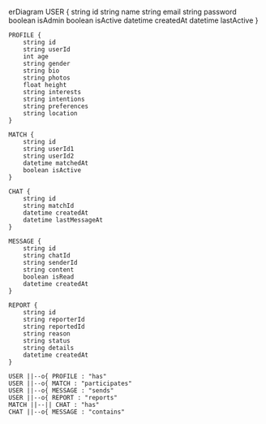 erDiagram
    USER {
        string id
        string name
        string email
        string password
        boolean isAdmin
        boolean isActive
        datetime createdAt
        datetime lastActive
    }

    PROFILE {
        string id
        string userId
        int age
        string gender
        string bio
        string photos
        float height
        string interests
        string intentions
        string preferences
        string location
    }

    MATCH {
        string id
        string userId1
        string userId2
        datetime matchedAt
        boolean isActive
    }

    CHAT {
        string id
        string matchId
        datetime createdAt
        datetime lastMessageAt
    }

    MESSAGE {
        string id
        string chatId
        string senderId
        string content
        boolean isRead
        datetime createdAt
    }

    REPORT {
        string id
        string reporterId
        string reportedId
        string reason
        string status
        string details
        datetime createdAt
    }

    USER ||--o{ PROFILE : "has"
    USER ||--o{ MATCH : "participates"
    USER ||--o{ MESSAGE : "sends"
    USER ||--o{ REPORT : "reports"
    MATCH ||--|| CHAT : "has"
    CHAT ||--o{ MESSAGE : "contains"
